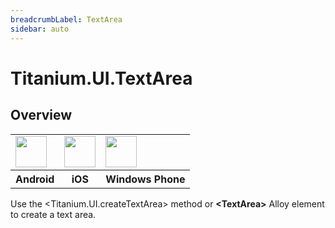 ```yaml
---
breadcrumbLabel: TextArea
sidebar: auto
---
```


# Titanium.UI.TextArea

<ProxySummary/>

## Overview

<table id="platformComparison">
  <tr>
    <td><img src="images/textarea/textarea_android.png" height="50" /></td>
    <td><img src="images/textarea/textarea_ios.png" height="50" /></td>
    <td><img src="images/textarea/textarea_wp.png" height="50" /></td>
  </tr>
  <tr><th>Android</th><th>iOS</th><th>Windows Phone</th></tr>
</table>

Use the <Titanium.UI.createTextArea> method or **&lt;TextArea&gt;** Alloy element to create a text area.

<ApiDocs/>
